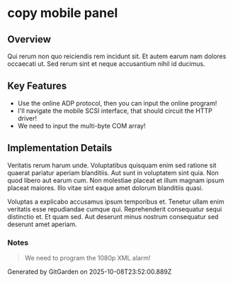 # copy mobile panel

## Overview
Qui rerum non quo reiciendis rem incidunt sit. Et autem earum nam dolores occaecati ut. Sed rerum sint et neque accusantium nihil id ducimus.

## Key Features
- Use the online ADP protocol, then you can input the online program!
- I'll navigate the mobile SCSI interface, that should circuit the HTTP driver!
- We need to input the multi-byte COM array!

## Implementation Details
Veritatis rerum harum unde. Voluptatibus quisquam enim sed ratione sit quaerat pariatur aperiam blanditiis. Aut sunt in voluptatem sint quia. Non quod libero aut earum cum. Non molestiae placeat et illum magnam ipsum placeat maiores. Illo vitae sint eaque amet dolorum blanditiis quasi.
 Voluptas a explicabo accusamus ipsum temporibus et. Tenetur ullam enim veritatis esse repudiandae cumque qui. Reprehenderit consequatur sequi distinctio et. Et quam sed. Aut deserunt minus nostrum consequatur sed deserunt amet aperiam.

### Notes
> We need to program the 1080p XML alarm!

Generated by GitGarden on 2025-10-08T23:52:00.889Z